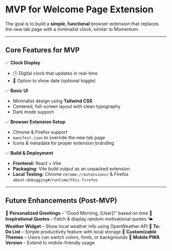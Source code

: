 # **MVP for Welcome Page Extension**

The goal is to build a **simple, functional** browser extension that replaces the new tab page with a minimalist clock, similar to Momentum.

---

## **Core Features for MVP**

✅ **Clock Display**

- 🕒 Digital clock that updates in real-time
- 📆 Option to show date (optional toggle)

✅ **Basic UI**

- Minimalist design using **Tailwind CSS**
- Centered, full-screen layout with clean typography
- Dark mode support

✅ **Browser Extension Setup**

- Chrome & Firefox support
- `manifest.json` to override the new tab page
- Icons & metadata for proper extension branding

✅ **Build & Deployment**

- **Frontend:** React + Vite
- **Packaging:** Vite build output as an unpacked extension
- **Local Testing:** Chrome `chrome://extensions/` & Firefox `about:debugging#/runtime/this-firefox`

---

## **Future Enhancements (Post-MVP)**

🚀 **Personalized Greetings** – "Good Morning, [User]!" based on time 📖 **Inspirational Quotes** – Fetch & display random motivational quotes 🌤️ **Weather Widget** – Show local weather info using OpenWeather API 📝 **To-Do List** – Simple productivity feature with local storage 🎨 **Customizable Themes** – Users can switch colors, fonts, or backgrounds 📲 **Mobile PWA Version** – Extend to mobile-friendly usage
